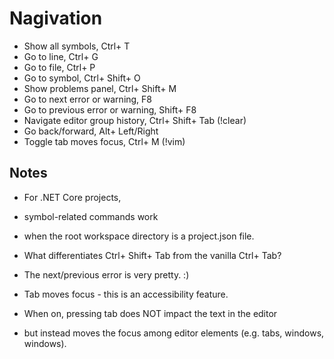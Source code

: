 # Nagivation

* Show all symbols, Ctrl+ T
* Go to line, Ctrl+ G
* Go to file, Ctrl+ P
* Go to symbol, Ctrl+ Shift+ O
* Show problems panel, Ctrl+ Shift+ M
* Go to next error or warning, F8
* Go to previous error or warning, Shift+ F8
* Navigate editor group history, Ctrl+ Shift+ Tab (!clear)
* Go back/forward, Alt+ Left/Right
* Toggle tab moves focus, Ctrl+ M (!vim)

## Notes

* For .NET Core projects, 
* symbol-related commands work 
* when the root workspace directory is a project.json file.

* What differentiates Ctrl+ Shift+ Tab from the vanilla Ctrl+ Tab?

* The next/previous error is very pretty. :)

* Tab moves focus - this is an accessibility feature.
* When on, pressing tab does NOT impact the text in the editor
* but instead moves the focus among editor elements (e.g. tabs, windows, windows). 